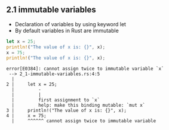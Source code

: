 ## 2.1 immutable variables

- Declaration of variables by using keyword let
- By default variables in Rust are immutable

```rust
let x = 25;
println!("The value of x is: {}", x);
x = 75;
println!("The value of x is: {}", x);
```

```
error[E0384]: cannot assign twice to immutable variable `x`
 --> 2_1-immutable-variables.rs:4:5
  |
2 |     let x = 25;
  |         -
  |         |
  |         first assignment to `x`
  |         help: make this binding mutable: `mut x`
3 |     println!("The value of x is: {}", x);
4 |     x = 75;
  |     ^^^^^^ cannot assign twice to immutable variable
```
